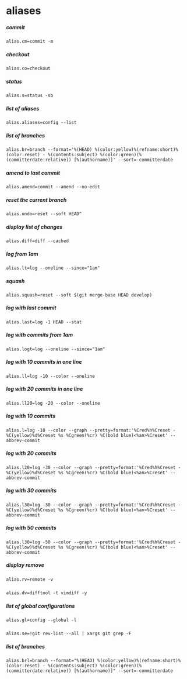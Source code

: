 # aliases

##### commit
```
alias.cm=commit -m
```

##### checkout
```
alias.co=checkout
```

##### status
```
alias.s=status -sb
```

##### list of aliases
```
alias.aliases=config --list
```

##### list of branches
```
alias.br=branch --format='%(HEAD) %(color:yellow)%(refname:short)%(color:reset) - %(contents:subject) %(color:green)(%(committerdate:relative)) [%(authorname)]' --sort=-committerdate
```

##### amend to last commit
```
alias.amend=commit --amend --no-edit
```

##### reset the current branch
```
alias.undo=reset --soft HEAD^
```

##### display list of changes
```
alias.diff=diff --cached
```

##### log from 1am
```
alias.lt=log --oneline --since="1am"
```

##### squash
```
alias.squash=reset --soft $(git merge-base HEAD develop)
```

##### log with last commit
```
alias.last=log -1 HEAD --stat
```

##### log with commits from 1am
```
alias.logt=log --oneline --since="1am"
```

##### log with 10 commits in one line
```
alias.ll=log -10 --color --oneline
```

##### log with 20 commits in one line
```
alias.ll20=log -20 --color --oneline
```

##### log with 10 commits
```
alias.l=log -10 --color --graph --pretty=format:'%Cred%h%Creset -%C(yellow)%d%Creset %s %Cgreen(%cr) %C(bold blue)<%an>%Creset' --abbrev-commit
```

##### log with 20 commits
```
alias.l20=log -30 --color --graph --pretty=format:'%Cred%h%Creset -%C(yellow)%d%Creset %s %Cgreen(%cr) %C(bold blue)<%an>%Creset' --abbrev-commit
```

##### log with 30 commits
```
alias.l30=log -30 --color --graph --pretty=format:'%Cred%h%Creset -%C(yellow)%d%Creset %s %Cgreen(%cr) %C(bold blue)<%an>%Creset' --abbrev-commit
```

##### log with 50 commits
```
alias.l30=log -50 --color --graph --pretty=format:'%Cred%h%Creset -%C(yellow)%d%Creset %s %Cgreen(%cr) %C(bold blue)<%an>%Creset' --abbrev-commit
```

##### display remove
```
alias.rv=remote -v
```

#####
```
alias.dv=difftool -t vimdiff -y
```

##### list of global configurations
```
alias.gl=config --global -l
```

#####
```
alias.se=!git rev-list --all | xargs git grep -F
```

##### list of branches
```
alias.brl=branch --format="%(HEAD) %(color:yellow)%(refname:short)%(color:reset) - %(contents:subject) %(color:green)(%(committerdate:relative)) [%(authorname)]" --sort=-committerdate
```
